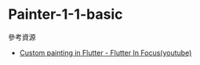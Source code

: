 # Painter-1-1-basic

參考資源

- [Custom painting in Flutter - Flutter In Focus(youtube)](https://youtu.be/vvI_NUXK00s?t=189)
